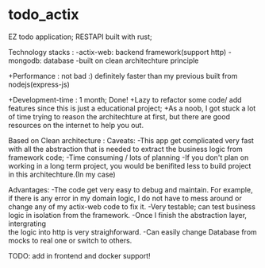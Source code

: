 # todo_actix
EZ todo application;
RESTAPI built with rust;

Technology stacks :
-actix-web: backend framework(support http)
-mongodb: database
-built on clean architechture principle 

+Performance : not bad :) definitely faster than 
my previous built from nodejs(express-js)

+Development-time : 1 month; Done!
+Lazy to refactor some code/ add features since
this is just a educational project;
+As a noob, I got stuck a lot of time trying to
reason the architechture at first, but there are
good resources on the internet to help you out.


Based on Clean architecture :
Caveats:
-This app get complicated very fast with all the 
abstraction that is needed to extract the business
logic from framework code;
-Time consuming / lots of planning
-If you don't plan on working in a long term project,
you would be benifited less to build project
in this architechture.(In my case)

Advantages:
-The code get very easy to debug and maintain. For
example, if there is any error in my domain logic,
I do not have to mess around or change any of my
actix-web code to fix it.
-Very testable; can test business logic in isolation 
from the framework.
-Once I finish the abstraction layer, intergrating  
the logic into http is very straighforward.
-Can easily change Database from mocks to real one
or switch to others.


TODO: add in frontend and docker support!
